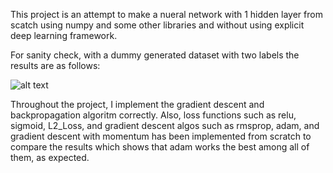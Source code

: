 This project is an attempt to make a nueral network with 1 hidden layer from scatch using numpy and some other libraries and without using explicit deep learning framework. 

For sanity check, with a dummy generated dataset with two labels the results are as follows: 


 ![alt text](https://user-images.githubusercontent.com/26017262/63592934-ca2ddd80-c580-11e9-9f44-69c392ff976f.png)


Throughout the project, I implement the gradient descent and backpropagation algoritm correctly. Also, loss functions such as  relu, sigmoid, L2_Loss, and gradient descent algos such as rmsprop, adam, and gradient descent with momentum has been implemented from scratch to compare the results which shows that adam works the best among all of them, as expected. 


